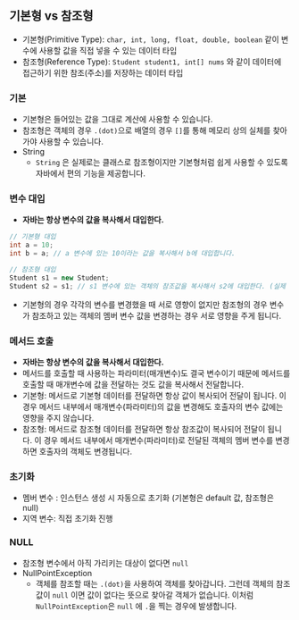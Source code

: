 ## 기본형 vs 참조형

- 기본형(Primitive Type): `char, int, long, float, double, boolean` 같이 변수에 사용할 값을 직접 넣을 수 있는 데이터 타입
- 참조형(Reference Type): `Student student1, int[] nums` 와 같이 데이터에 접근하기 위한 참조(주소)를 저장하는 데이터 타입

### 기본

- 기본형은 들어있는 값을 그대로 계산에 사용할 수 있습니다.
- 참조형은 객체의 경우 `.(dot)`으로 배열의 경우 `[]`를 통해 메모리 상의 실체를 찾아가야 사용할 수 있습니다.
- String
    - `String` 은 실제로는 클래스로 참조형이지만 기본형처럼 쉽게 사용할 수 있도록 자바에서 편의 기능을 제공합니다.

### 변수 대입

- **자바는 항상 변수의 값을 복사해서 대입한다.**

```java
// 기본형 대입
int a = 10;
int b = a; // a 변수에 있는 10이라는 값을 복사해서 b에 대입합니다.

// 참조형 대입
Student s1 = new Student;
Student s2 = s1; // s1 변수에 있는 객체의 참조값을 복사해서 s2에 대입한다. (실제 객체 복사 x)
```

- 기본형의 경우 각각의 변수를 변경했을 때 서로 영향이 없지만 참조형의 경우 변수가 참조하고 있는 객체의 멤버 변수 값을 변경하는 경우 서로 영향을 주게 됩니다.

### 메서드 호출

- **자바는 항상 변수의 값을 복사해서 대입한다.**
- 메서드를 호출할 때 사용하는 파라미터(매개변수)도 결국 변수이기 때문에 메서드를 호출할 때 매개변수에 값을 전달하는 것도 값을 복사해서 전달합니다.
- 기본형: 메서드로 기본형 데이터를 전달하면 항상 값이 복사되어 전달이 됩니다. 이 경우 메서드 내부에서 매개변수(파라미터)의 값을 변경해도 호출자의 변수 값에는 영향을 주지 않습니다.
- 참조형: 메서드로 참조형 데이터를 전달하면 항상 참조값이 복사되어 전달이 됩니다. 이 경우 메서드 내부에서 매개변수(파라미터)로 전달된 객체의 멤버 변수를 변경하면 호출자의 객체도 변경됩니다.

### 초기화

- 멤버 변수 : 인스턴스 생성 시 자동으로 초기화 (기본형은 default 값, 참조형은 null)
- 지역 변수: 직접 초기화 진행

### NULL

- 참조형 변수에서 아직 가리키는 대상이 없다면 `null`
- NullPointException
    - 객체를 참조할 때는 `.(dot)`을 사용하여 객체를 찾아갑니다. 그런데 객체의 참조값이 `null` 이면 값이 없다는 뜻으로 찾아갈 객체가 없습니다. 이처럼 `NullPointException`은 `null` 에 `.`을 찍는 경우에 발생합니다.
